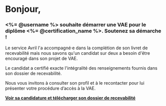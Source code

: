 [SUJET]: # (<%= @username %> souhaite faire une VAE et attend un contact de votre part !)

# Bonjour,

### <%= @username %> souhaite démarrer une VAE pour le diplôme <%= @certification_name %>. Soutenez sa démarche !

Le service Avril l'a accompagné·e dans la complétion de son livret de recevabilité
mais nous savons qu'un candidat sur deux a besoin d'être encouragé dans son projet de VAE.

Le candidat a certifié exacte l'intégralité des renseignements fournis dans son dossier de recevabilité.

Nous vous invitons à consulter son profil et à le recontacter pour lui présenter votre procédure d’accès à la VAE.

**[Voir sa candidature et télécharger son dossier de recevabilité](<%= @url %>)**
